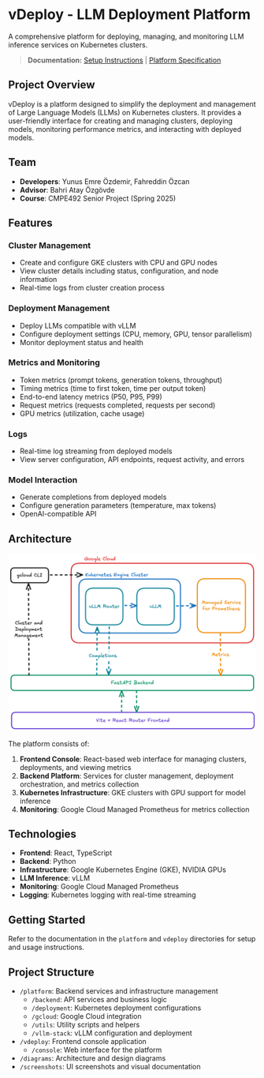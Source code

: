 # vDeploy - LLM Deployment Platform

A comprehensive platform for deploying, managing, and monitoring LLM inference services on Kubernetes clusters.

> **Documentation:** [Setup Instructions](instructions.md) | [Platform Specification](spec.md)

## Project Overview

vDeploy is a platform designed to simplify the deployment and management of Large Language Models (LLMs) on Kubernetes clusters. It provides a user-friendly interface for creating and managing clusters, deploying models, monitoring performance metrics, and interacting with deployed models.

## Team

- **Developers**: Yunus Emre Özdemir, Fahreddin Özcan
- **Advisor**: Bahri Atay Özgövde
- **Course**: CMPE492 Senior Project (Spring 2025)

## Features

### Cluster Management

- Create and configure GKE clusters with CPU and GPU nodes
- View cluster details including status, configuration, and node information
- Real-time logs from cluster creation process

### Deployment Management

- Deploy LLMs compatible with vLLM
- Configure deployment settings (CPU, memory, GPU, tensor parallelism)
- Monitor deployment status and health

### Metrics and Monitoring

- Token metrics (prompt tokens, generation tokens, throughput)
- Timing metrics (time to first token, time per output token)
- End-to-end latency metrics (P50, P95, P99)
- Request metrics (requests completed, requests per second)
- GPU metrics (utilization, cache usage)

### Logs

- Real-time log streaming from deployed models
- View server configuration, API endpoints, request activity, and errors

### Model Interaction

- Generate completions from deployed models
- Configure generation parameters (temperature, max tokens)
- OpenAI-compatible API

## Architecture

![vDeploy Architecture](diagrams/vdeploy_architecture.png)

The platform consists of:

1. **Frontend Console**: React-based web interface for managing clusters, deployments, and viewing metrics
2. **Backend Platform**: Services for cluster management, deployment orchestration, and metrics collection
3. **Kubernetes Infrastructure**: GKE clusters with GPU support for model inference
4. **Monitoring**: Google Cloud Managed Prometheus for metrics collection

## Technologies

- **Frontend**: React, TypeScript
- **Backend**: Python
- **Infrastructure**: Google Kubernetes Engine (GKE), NVIDIA GPUs
- **LLM Inference**: vLLM
- **Monitoring**: Google Cloud Managed Prometheus
- **Logging**: Kubernetes logging with real-time streaming

## Getting Started

Refer to the documentation in the `platform` and `vdeploy` directories for setup and usage instructions.

## Project Structure

- `/platform`: Backend services and infrastructure management
  - `/backend`: API services and business logic
  - `/deployment`: Kubernetes deployment configurations
  - `/gcloud`: Google Cloud integration
  - `/utils`: Utility scripts and helpers
  - `/vllm-stack`: vLLM configuration and deployment
- `/vdeploy`: Frontend console application
  - `/console`: Web interface for the platform
- `/diagrams`: Architecture and design diagrams
- `/screenshots`: UI screenshots and visual documentation
